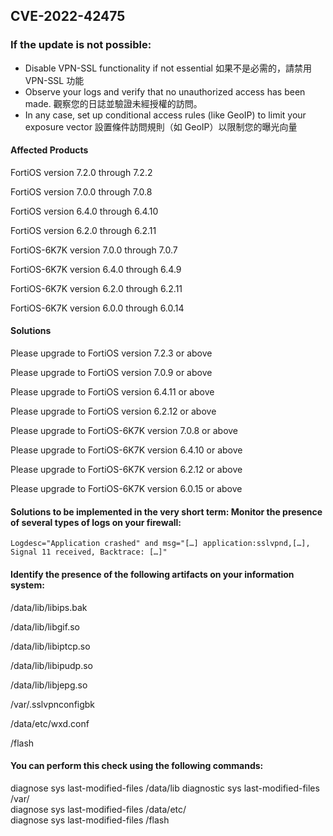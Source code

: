 ## CVE-2022-42475

### If the update is not possible:
* Disable VPN-SSL functionality if not essential 如果不是必需的，請禁用 VPN-SSL 功能
* Observe your logs and verify that no unauthorized access has been made. 觀察您的日誌並驗證未經授權的訪問。
* In any case, set up conditional access rules (like GeoIP) to limit your exposure vector 設置條件訪問規則（如 GeoIP）以限制您的曝光向量


#### Affected Products
FortiOS version 7.2.0 through 7.2.2

FortiOS version 7.0.0 through 7.0.8

FortiOS version 6.4.0 through 6.4.10

FortiOS version 6.2.0 through 6.2.11

FortiOS-6K7K version 7.0.0 through 7.0.7

FortiOS-6K7K version 6.4.0 through 6.4.9

FortiOS-6K7K version 6.2.0 through 6.2.11

FortiOS-6K7K version 6.0.0 through 6.0.14

#### Solutions
Please upgrade to FortiOS version 7.2.3 or above 

Please upgrade to FortiOS version 7.0.9 or above 

Please upgrade to FortiOS version 6.4.11 or above 

Please upgrade to FortiOS version 6.2.12 or above 

Please upgrade to FortiOS-6K7K version 7.0.8 or above 

Please upgrade to FortiOS-6K7K version 6.4.10 or above 

Please upgrade to FortiOS-6K7K version 6.2.12 or above 

Please upgrade to FortiOS-6K7K version 6.0.15 or above 



#### Solutions to be implemented in the very short term: Monitor the presence of several types of logs on your firewall:
```!
Logdesc="Application crashed" and msg="[…] application:sslvpnd,[…], Signal 11 received, Backtrace: […]"
```

#### Identify the presence of the following artifacts on your information system:
/data/lib/libips.bak 

/data/lib/libgif.so 

/data/lib/libiptcp.so 

/data/lib/libipudp.so 

/data/lib/libjepg.so 

/var/.sslvpnconfigbk 

/data/etc/wxd.conf 

/flash <br>

#### You can perform this check using the following commands:
diagnose sys last-modified-files /data/lib 
diagnostic sys last-modified-files /var/  
diagnose sys last-modified-files /data/etc/  
diagnose sys last-modified-files /flash 


